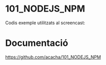 # 101_NODEJS_NPM

Codis exemple utilitzats al screencast:

# Documentació

https://github.com/acacha/101_NODEJS_NPM
